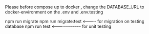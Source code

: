 Please before compose up to docker , change the DATABASE_URL to docker-environment on the .env and .env.testing

npm run migrate
npm run migrate:test <---- for migration on testing database
npm run test <------------ for unit testing
